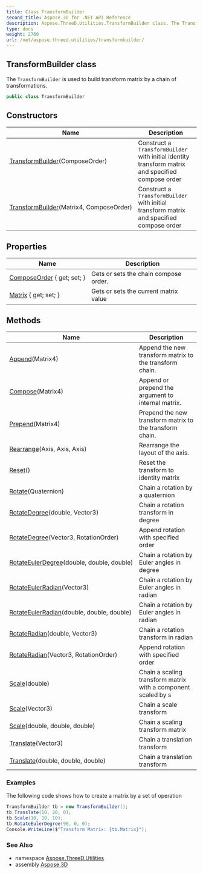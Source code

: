```yaml
---
title: Class TransformBuilder
second_title: Aspose.3D for .NET API Reference
description: Aspose.ThreeD.Utilities.TransformBuilder class. The TransformBuilder is used to build transform matrix by a chain of transformations
type: docs
weight: 2760
url: /net/aspose.threed.utilities/transformbuilder/
---
```

## TransformBuilder class

The `TransformBuilder` is used to build transform matrix by a chain of transformations.

```csharp
public class TransformBuilder
```

## Constructors

| Name | Description |
| --- | --- |
| [TransformBuilder](transformbuilder/#constructor)(ComposeOrder) | Construct a `TransformBuilder` with initial identity transform matrix and specified compose order |
| [TransformBuilder](transformbuilder/#constructor_1)(Matrix4, ComposeOrder) | Construct a `TransformBuilder` with initial transform matrix and specified compose order |

## Properties

| Name | Description |
| --- | --- |
| [ComposeOrder](../../aspose.threed.utilities/transformbuilder/composeorder/) { get; set; } | Gets or sets the chain compose order. |
| [Matrix](../../aspose.threed.utilities/transformbuilder/matrix/) { get; set; } | Gets or sets the current matrix value |

## Methods

| Name | Description |
| --- | --- |
| [Append](../../aspose.threed.utilities/transformbuilder/append/)(Matrix4) | Append the new transform matrix to the transform chain. |
| [Compose](../../aspose.threed.utilities/transformbuilder/compose/)(Matrix4) | Append or prepend the argument to internal matrix. |
| [Prepend](../../aspose.threed.utilities/transformbuilder/prepend/)(Matrix4) | Prepend the new transform matrix to the transform chain. |
| [Rearrange](../../aspose.threed.utilities/transformbuilder/rearrange/)(Axis, Axis, Axis) | Rearrange the layout of the axis. |
| [Reset](../../aspose.threed.utilities/transformbuilder/reset/)() | Reset the transform to identity matrix |
| [Rotate](../../aspose.threed.utilities/transformbuilder/rotate/)(Quaternion) | Chain a rotation by a quaternion |
| [RotateDegree](../../aspose.threed.utilities/transformbuilder/rotatedegree/#rotatedegree)(double, Vector3) | Chain a rotation transform in degree |
| [RotateDegree](../../aspose.threed.utilities/transformbuilder/rotatedegree/#rotatedegree_1)(Vector3, RotationOrder) | Append rotation with specified order |
| [RotateEulerDegree](../../aspose.threed.utilities/transformbuilder/rotateeulerdegree/)(double, double, double) | Chain a rotation by Euler angles in degree |
| [RotateEulerRadian](../../aspose.threed.utilities/transformbuilder/rotateeulerradian/#rotateeulerradian)(Vector3) | Chain a rotation by Euler angles in radian |
| [RotateEulerRadian](../../aspose.threed.utilities/transformbuilder/rotateeulerradian/#rotateeulerradian_1)(double, double, double) | Chain a rotation by Euler angles in radian |
| [RotateRadian](../../aspose.threed.utilities/transformbuilder/rotateradian/#rotateradian)(double, Vector3) | Chain a rotation transform in radian |
| [RotateRadian](../../aspose.threed.utilities/transformbuilder/rotateradian/#rotateradian_1)(Vector3, RotationOrder) | Append rotation with specified order |
| [Scale](../../aspose.threed.utilities/transformbuilder/scale/#scale_1)(double) | Chain a scaling transform matrix with a component scaled by s |
| [Scale](../../aspose.threed.utilities/transformbuilder/scale/#scale)(Vector3) | Chain a scale transform |
| [Scale](../../aspose.threed.utilities/transformbuilder/scale/#scale_2)(double, double, double) | Chain a scaling transform matrix |
| [Translate](../../aspose.threed.utilities/transformbuilder/translate/#translate)(Vector3) | Chain a translation transform |
| [Translate](../../aspose.threed.utilities/transformbuilder/translate/#translate_1)(double, double, double) | Chain a translation transform |

### Examples

The following code shows how to create a matrix by a set of operation

```csharp
TransformBuilder tb = new TransformBuilder();
tb.Translate(10, 20, 0);
tb.Scale(10, 10, 10);
tb.RotateEulerDegree(90, 0, 0);
Console.WriteLine($"Transform Matrix: {tb.Matrix}");
```

### See Also

* namespace [Aspose.ThreeD.Utilities](../../aspose.threed.utilities/)
* assembly [Aspose.3D](../../)


